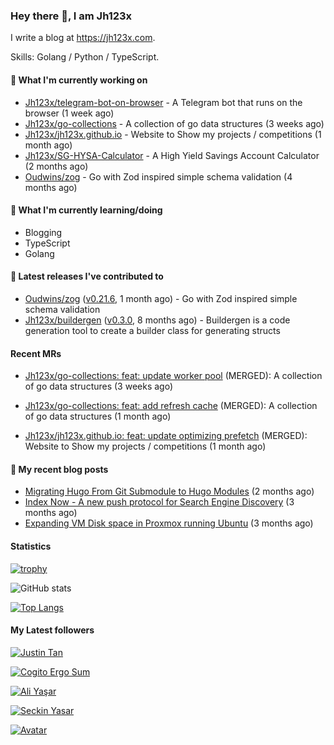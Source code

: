 ### Hey there 👋, I am Jh123x

I write a blog at https://jh123x.com.

Skills: Golang / Python / TypeScript.

#### 👷 What I'm currently working on

- [Jh123x/telegram-bot-on-browser](https://github.com/Jh123x/telegram-bot-on-browser) - A Telegram bot that runs on the browser (1 week ago)
- [Jh123x/go-collections](https://github.com/Jh123x/go-collections) - A collection of go data structures (3 weeks ago)
- [Jh123x/jh123x.github.io](https://github.com/Jh123x/jh123x.github.io) - Website to Show my projects / competitions (1 month ago)
- [Jh123x/SG-HYSA-Calculator](https://github.com/Jh123x/SG-HYSA-Calculator) - A High Yield Savings Account Calculator (2 months ago)
- [Oudwins/zog](https://github.com/Oudwins/zog) - Go with Zod inspired simple schema validation (4 months ago)

#### 🌱 What I'm currently learning/doing
- Blogging
- TypeScript
- Golang

#### 🔭 Latest releases I've contributed to

- [Oudwins/zog](https://github.com/Oudwins/zog) ([v0.21.6](https://github.com/Oudwins/zog/releases/tag/v0.21.6), 1 month ago) - Go with Zod inspired simple schema validation
- [Jh123x/buildergen](https://github.com/Jh123x/buildergen) ([v0.3.0](https://github.com/Jh123x/buildergen/releases/tag/v0.3.0), 8 months ago) - Buildergen is a code generation tool to create a builder class for generating structs

#### Recent MRs


-    [Jh123x/go-collections: feat: update worker pool](https://github.com/Jh123x/go-collections/pull/7) (MERGED): A collection of go data structures (3 weeks ago)

-    [Jh123x/go-collections: feat: add refresh cache](https://github.com/Jh123x/go-collections/pull/6) (MERGED): A collection of go data structures (1 month ago)

-    [Jh123x/jh123x.github.io: feat: update optimizing prefetch](https://github.com/Jh123x/jh123x.github.io/pull/34) (MERGED): Website to Show my projects / competitions (1 month ago)


#### 📜 My recent blog posts

- [Migrating Hugo From Git Submodule to Hugo Modules](https://jh123x.com/blog/2025/migrating-hugo-from-submodules-to-hugo-modules/) (2 months ago)
- [Index Now - A new push protocol for Search Engine Discovery](https://jh123x.com/blog/2025/index-now/) (3 months ago)
- [Expanding VM Disk space in Proxmox running Ubuntu](https://jh123x.com/blog/2025/extending-vm-space-in-proxmox/) (3 months ago)

#### Statistics
[![trophy](https://github-profile-trophy.vercel.app/?username=Jh123x)](https://github.com/ryo-ma/github-profile-trophy)

![GitHub stats](https://github-readme-stats.vercel.app/api?username=Jh123x&show_icons=true)

[![Top Langs](https://github-readme-stats.vercel.app/api/top-langs/?username=Jh123x)](https://github.com/anuraghazra/github-readme-stats)

#### My Latest followers


[![Justin Tan](https://avatars.githubusercontent.com/u/98398940?u=0673c660f00a8d474a49c24c4d2b8c0627907072&amp;v=4 "Justin Tan Avatar")](https://github.com/jyztintan)

[![Cogito Ergo Sum](https://avatars.githubusercontent.com/u/43516554?u=0742b59e476f52f7c2e298c5954afcc50b5b7738&amp;v=4 "Cogito Ergo Sum Avatar")](https://github.com/standardgalactic)

[![Ali Yaşar](https://avatars.githubusercontent.com/u/78656003?u=9c23d9553d718cf878b1543db64409aef98219d1&amp;v=4 "Ali Yaşar Avatar")](https://github.com/helallao)

[![Seckin Yasar](https://avatars.githubusercontent.com/u/86570205?u=4838d77ac45ab71462d74970661849d31f4f720b&amp;v=4 "Seckin Yasar Avatar")](https://github.com/seckinyasar)

[![](https://avatars.githubusercontent.com/u/111629593?v=4 " Avatar")](https://github.com/djbelishaO)

